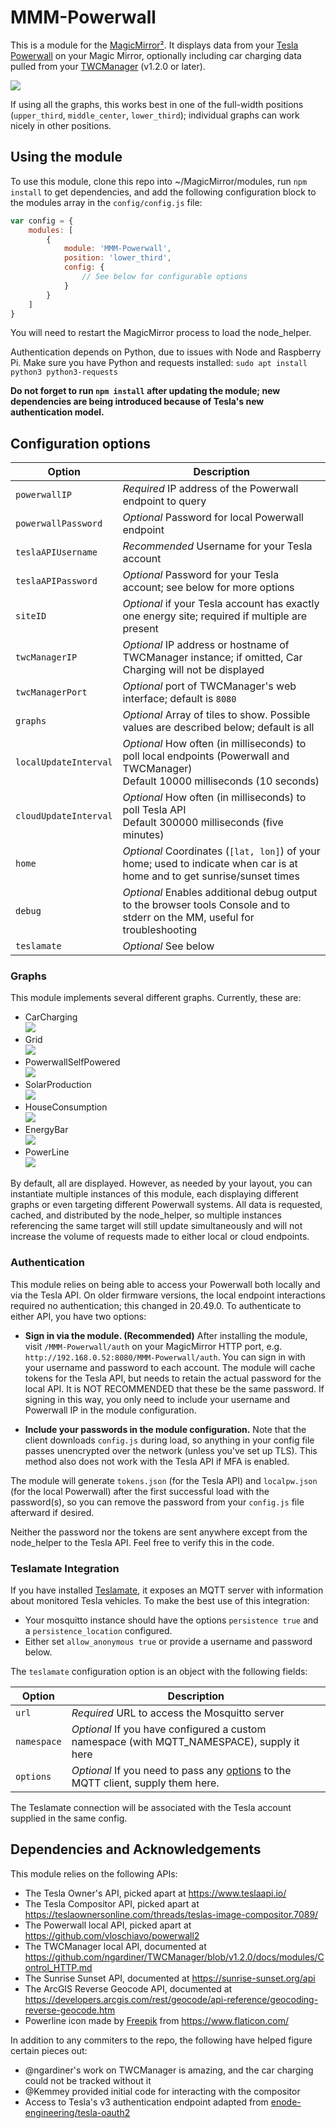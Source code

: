 # MMM-Powerwall

This is a module for the
[MagicMirror²](https://github.com/MichMich/MagicMirror/).  It displays data from
your [Tesla Powerwall](https://www.tesla.com/powerwall) on your Magic Mirror,
optionally including car charging data pulled from your
[TWCManager](https://github.com/ngardiner/TWCManager/) (v1.2.0 or later).

![](images/InUse.jpg)

If using all the graphs, this works best in one of the full-width positions
(`upper_third`, `middle_center`, `lower_third`); individual graphs can work
nicely in other positions.

## Using the module

To use this module, clone this repo into ~/MagicMirror/modules, run `npm
install` to get dependencies, and add the following configuration block to the
modules array in the `config/config.js` file:
```js
var config = {
    modules: [
        {
            module: 'MMM-Powerwall',
            position: 'lower_third',
            config: {
                // See below for configurable options
            }
        }
    ]
}
```
You will need to restart the MagicMirror process to load the node_helper.

Authentication depends on Python, due to issues with Node and Raspberry Pi.
Make sure you have Python and requests installed:  `sudo apt install python3 python3-requests`

**Do not forget to run `npm install` after updating the module; new dependencies
are being introduced because of Tesla's new authentication model.**

## Configuration options

| Option                | Description
|---------------------- |-----------
| `powerwallIP`         | *Required* IP address of the Powerwall endpoint to query
| `powerwallPassword`   | *Optional* Password for local Powerwall endpoint
| `teslaAPIUsername`    | *Recommended* Username for your Tesla account
| `teslaAPIPassword`    | *Optional* Password for your Tesla account; see below for more options
| `siteID`              | *Optional* if your Tesla account has exactly one energy site; required if multiple are present
| `twcManagerIP`        | *Optional* IP address or hostname of TWCManager instance; if omitted, Car Charging will not be displayed
| `twcManagerPort`      | *Optional* port of TWCManager's web interface; default is `8080`
| `graphs`              | *Optional* Array of tiles to show. Possible values are described below; default is all
| `localUpdateInterval` | *Optional* How often (in milliseconds) to poll local endpoints (Powerwall and TWCManager)<br>Default 10000 milliseconds (10 seconds)
| `cloudUpdateInterval` | *Optional* How often (in milliseconds) to poll Tesla API<br>Default 300000 milliseconds (five minutes)
| `home`                | *Optional* Coordinates (`[lat, lon]`) of your home; used to indicate when car is at home and to get sunrise/sunset times
| `debug`               | *Optional* Enables additional debug output to the browser tools Console and to stderr on the MM, useful for troubleshooting
| `teslamate`           | *Optional* See below

### Graphs

This module implements several different graphs.  Currently, these are:

- CarCharging<br>![](images/CarCharging.png)
- Grid<br>![](images/Grid.png)
- PowerwallSelfPowered<br>![](images/PowerwallSelfPowered.png)
- SolarProduction<br>![](images/SolarProduction.png)
- HouseConsumption<br>![](images/HouseConsumption.png)
- EnergyBar<br>![](images/EnergyBar.png)
- PowerLine<br>![](images/PowerLine.png)

By default, all are displayed.  However, as needed by your layout, you can
instantiate multiple instances of this module, each displaying different graphs
or even targeting different Powerwall systems.  All data is requested, cached,
and distributed by the node_helper, so multiple instances referencing the same
target will still update simultaneously and will not increase the volume of
requests made to either local or cloud endpoints.

### Authentication

This module relies on being able to access your Powerwall both locally and via
the Tesla API.  On older firmware versions, the local endpoint interactions
required no authentication; this changed in 20.49.0. To authenticate to either
API, you have two options:

- **Sign in via the module. (Recommended)**
  After installing the module, visit `/MMM-Powerwall/auth` on your MagicMirror
  HTTP port, e.g. `http://192.168.0.52:8080/MMM-Powerwall/auth`.  You can sign
  in with your username and password to each account.  The module will cache
  tokens for the Tesla API, but needs to retain the actual password for the
  local API. It is NOT RECOMMENDED that these be the same password.  If signing
  in this way, you only need to include your username and Powerwall IP in the
  module configuration.

- **Include your passwords in the module configuration.**
  Note that the client downloads `config.js` during load, so anything in your
  config file passes unencrypted over the network (unless you've set up TLS).
  This method also does not work with the Tesla API if MFA is enabled.

The module will generate `tokens.json` (for the Tesla API) and `localpw.json`
(for the local Powerwall) after the first successful load with the password(s),
so you can remove the password from your `config.js` file afterward if desired.

Neither the password nor the tokens are sent anywhere except from the
node_helper to the Tesla API.  Feel free to verify this in the code.

### Teslamate Integration

If you have installed [Teslamate](https://github.com/adriankumpf/teslamate), it
exposes an MQTT server with information about monitored Tesla vehicles.  To
make the best use of this integration:

- Your mosquitto instance should have the options `persistence true` and a 
  `persistence_location` configured.
- Either set `allow_anonymous true` or provide a username and password below.

The `teslamate` configuration option is an object with the following fields:

| Option        | Description
|-------------- |-----------
| `url`         | *Required* URL to access the Mosquitto server
| `namespace`   | *Optional* If you have configured a custom namespace (with MQTT_NAMESPACE), supply it here
| `options`     | *Optional* If you need to pass any [options](https://github.com/mqttjs/MQTT.js/#client) to the MQTT client, supply them here.

The Teslamate connection will be associated with the Tesla account supplied
in the same config.

## Dependencies and Acknowledgements

This module relies on the following APIs:

- The Tesla Owner's API, picked apart at https://www.teslaapi.io/
- The Tesla Compositor API, picked apart at https://teslaownersonline.com/threads/teslas-image-compositor.7089/
- The Powerwall local API, picked apart at https://github.com/vloschiavo/powerwall2
- The TWCManager local API, documented at https://github.com/ngardiner/TWCManager/blob/v1.2.0/docs/modules/Control_HTTP.md
- The Sunrise Sunset API, documented at https://sunrise-sunset.org/api
- The ArcGIS Reverse Geocode API, documented at https://developers.arcgis.com/rest/geocode/api-reference/geocoding-reverse-geocode.htm
- Powerline icon made by [Freepik](https://www.flaticon.com/authors/freepik) from https://www.flaticon.com/

In addition to any commiters to the repo, the following have helped figure certain pieces out:

- @ngardiner's work on TWCManager is amazing, and the car charging could not be tracked without it
- @Kemmey provided initial code for interacting with the compositor
- Access to Tesla's v3 authentication endpoint adapted from [enode-engineering/tesla-oauth2](https://github.com/enode-engineering/tesla-oauth2)
